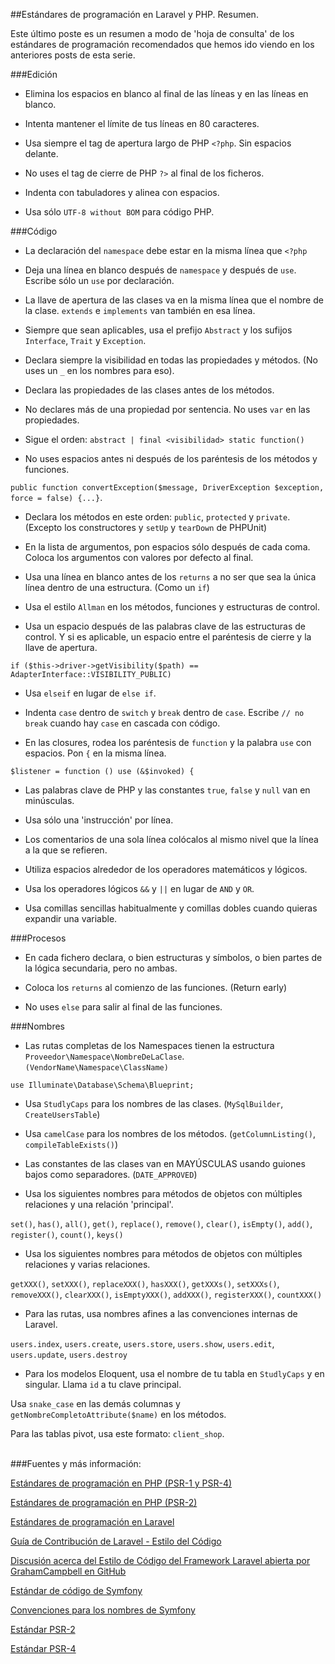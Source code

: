 ##Estándares de programación en Laravel y PHP. Resumen.

Este último poste es un resumen a modo de 'hoja de consulta' de los estándares de programación recomendados que hemos ido viendo en los anteriores posts de esta serie.

###Edición

 - Elimina los espacios en blanco al final de las líneas y en las líneas en blanco.

 - Intenta mantener el límite de tus líneas en 80 caracteres.

 - Usa siempre el tag de apertura largo de PHP `<?php`. Sin espacios delante.

 - No uses el tag de cierre de PHP `?>` al final de los ficheros.

 - Indenta con tabuladores y alinea con espacios.

 - Usa sólo `UTF-8 without BOM` para código PHP.  

###Código

 - La declaración del `namespace` debe estar en la misma línea que `<?php`

 - Deja una línea en blanco después de `namespace` y después de `use`. Escribe sólo un `use` por declaración.

 - La llave de apertura de las clases va en la misma línea que el nombre de la clase. `extends` e `implements` van también en esa línea.

 - Siempre que sean aplicables, usa el prefijo `Abstract` y los sufijos `Interface`, `Trait` y `Exception`.

 - Declara siempre la visibilidad en todas las propiedades y métodos. (No uses un `_` en los nombres para eso).

 - Declara las propiedades de las clases antes de los métodos.

 - No declares más de una propiedad por sentencia. No uses `var` en las propiedades.
 
 - Sigue el orden: `abstract | final <visibilidad> static function()`

 - No uses espacios antes ni después de los paréntesis de los métodos y funciones.
 
 `public function convertException($message, DriverException $exception, force = false) {...}`.

 - Declara los métodos en este orden: `public`, `protected` y `private`. (Excepto los constructores y `setUp` y `tearDown` de PHPUnit)

 - En la lista de argumentos, pon espacios sólo después de cada coma. Coloca los argumentos con valores por defecto al final.

 - Usa una línea en blanco antes de los `returns` a no ser que sea la única línea dentro de una estructura. (Como un `if`)

 - Usa el estilo `Allman` en los métodos, funciones y estructuras de control.

 - Usa un espacio después de las palabras clave de las estructuras de control. Y si es aplicable, un espacio entre el paréntesis de cierre y la llave de apertura.
  
 `if ($this->driver->getVisibility($path) == AdapterInterface::VISIBILITY_PUBLIC)`
 
 - Usa `elseif` en lugar de `else if`. 

 - Indenta `case` dentro de `switch` y `break` dentro de `case`. Escribe `// no break` cuando hay `case` en cascada con código.

 - En las closures, rodea los paréntesis de `function` y la palabra `use` con espacios. Pon `{` en la misma línea.

 `$listener = function () use (&$invoked) {`

 - Las palabras clave de PHP y las constantes `true`, `false` y `null` van en minúsculas.

 - Usa sólo una 'instrucción' por línea. 

 - Los comentarios de una sola línea colócalos al mismo nivel que la línea a la que se refieren.

 - Utiliza espacios alrededor de los operadores matemáticos y lógicos.

 - Usa los operadores lógicos `&&` y `||` en lugar de `AND` y `OR`.

 - Usa comillas sencillas habitualmente y comillas dobles cuando quieras expandir una variable.

###Procesos

 - En cada fichero declara, o bien estructuras y símbolos, o bien partes de la lógica secundaria, pero no ambas.

 - Coloca los `returns` al comienzo de las funciones. (Return early)

 - No uses `else` para salir al final de las funciones.

###Nombres

 - Las rutas completas de los Namespaces tienen la estructura `Proveedor\Namespace\NombreDeLaClase`. `(VendorName\Namespace\ClassName)`
 
 `use Illuminate\Database\Schema\Blueprint;`

 
 - Usa `StudlyCaps` para los nombres de las clases. (`MySqlBuilder`, `CreateUsersTable`)
 
 - Usa `camelCase` para los nombres de los métodos. (`getColumnListing()`, `compileTableExists()`)
  
 - Las constantes de las clases van en MAYÚSCULAS usando guiones bajos como separadores. (`DATE_APPROVED`)

 - Usa los siguientes nombres para métodos de objetos con múltiples relaciones y una relación 'principal'.
 
 `set()`, `has()`, `all()`, `get()`, `replace()`, `remove()`, `clear()`, `isEmpty()`, `add()`, `register()`, `count()`, `keys()`

 - Usa los siguientes nombres para métodos de objetos con múltiples relaciones y varias relaciones.
 
 `getXXX()`, `setXXX()`, `replaceXXX()`, `hasXXX()`, `getXXXs()`, `setXXXs()`, `removeXXX()`, `clearXXX()`, `isEmptyXXX()`, `addXXX()`, `registerXXX()`, `countXXX()`

 - Para las rutas, usa nombres afines a las convenciones internas de Laravel.

  `users.index`, `users.create`, `users.store`, `users.show`, `users.edit`, `users.update`, `users.destroy` 

 - Para los modelos Eloquent, usa el nombre de tu tabla en `StudlyCaps` y en singular. Llama `id` a tu clave principal.
  
  Usa `snake_case` en las demás columnas y `getNombreCompletoAttribute($name)` en los métodos.
  
  Para las tablas pivot, usa este formato: `client_shop`.
 
 
<br>  
###Fuentes y más información:

[Estándares de programación en PHP (PSR-1 y PSR-4)](Est%C3%A1ndares-de-programaci%C3%B3n-PSR-1-y-PSR-4)   

[Estándares de programación en PHP (PSR-2)](Est%C3%A1ndares-de-programaci%C3%B3n-PSR-2)

[Estándares de programación en Laravel](Est%C3%A1ndares-de-programaci%C3%B3n-en-Laravel)

[Guía de Contribución de Laravel - Estilo del Código](http://laravel.com/docs/5.0/contributions#coding-style)   

[Discusión acerca del Estilo de Código del Framework Laravel abierta por GrahamCampbell en GitHub](https://github.com/laravel/framework/issues/6836)   

[Estándar de código de Symfony](http://symfony.com/doc/current/contributing/code/standards.html)

[Convenciones para los nombres de Symfony](http://symfony.com/doc/current/contributing/code/conventions.html)

[Estándar PSR-2](http://www.php-fig.org/psr/psr-2/)  

[Estándar PSR-4](http://www.php-fig.org/psr/psr-4/)  